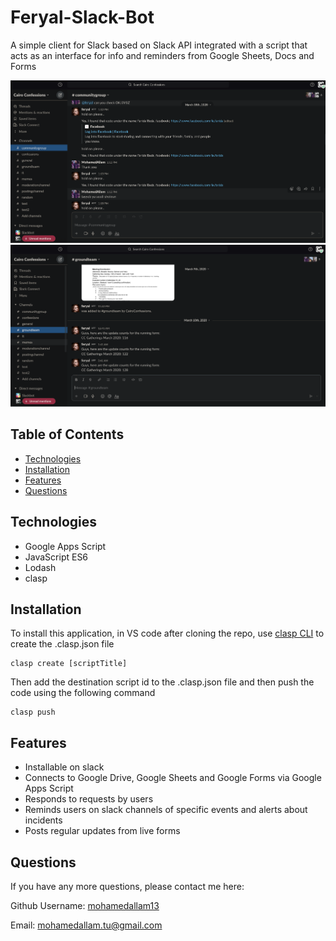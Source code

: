 # Feryal-Slack-Bot
A simple client for Slack based on Slack API integrated with a script that acts as an interface for info and reminders from Google Sheets, Docs and Forms


![Application](./screenshots/Screenshot1.png)
![Application](./screenshots/Screenshot2.png)


## Table of Contents

* [Technologies](#technologies)
* [Installation](#installation)
* [Features](#features)
* [Questions](#questions)



## Technologies 

* Google Apps Script
* JavaScript ES6
* Lodash
* clasp

## Installation

To install this application, in VS code after cloning the repo, use [clasp CLI](https://developers.google.com/apps-script/guides/clasp) to create the .clasp.json file

```
clasp create [scriptTitle]
```

Then add the destination script id to the .clasp.json file and then push the code using the following command

```
clasp push
```


## Features

* Installable on slack
* Connects to Google Drive, Google Sheets and Google Forms via Google Apps Script
* Responds to requests by users
* Reminds users on slack channels of specific events and alerts about incidents
* Posts regular updates from live forms



## Questions 

If you have any more questions, please contact me here:

Github Username: [mohamedallam13](https://mohamedallam13.github.io/react-professional-portfolio/)

Email: [mohamedallam.tu@gmail.com](mailto:mohamedallam.tu@gmail.com)
